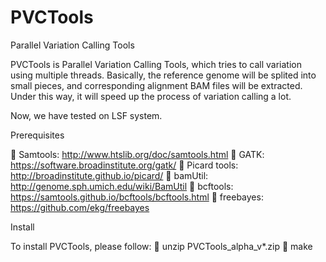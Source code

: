 # PVCTools
Parallel Variation Calling Tools

PVCTools is Parallel Variation Calling Tools, which tries to call variation using multiple threads. Basically, the reference genome will be splited into small pieces, and corresponding alignment BAM files will be extracted. Under this way, it will speed up the process of variation calling a lot.


Now, we have tested on LSF system.



Prerequisites

	Samtools: http://www.htslib.org/doc/samtools.html
	GATK: https://software.broadinstitute.org/gatk/
	Picard tools: http://broadinstitute.github.io/picard/
	bamUtil: http://genome.sph.umich.edu/wiki/BamUtil
	bcftools: https://samtools.github.io/bcftools/bcftools.html
	freebayes: https://github.com/ekg/freebayes


Install

To install PVCTools, please follow:
	unzip PVCTools_alpha_v*.zip
	make




